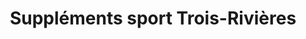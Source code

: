 ---
title: "Suppléments sport Trois-Rivières"
url: /trois-rivieres/supplements-sport-trois-rivieres/
shop: Outdoor
---